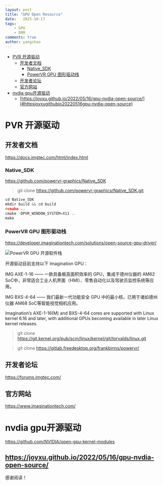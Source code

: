 ```yaml
---
layout: post
title: "GPU Open Resource"
date:   2025-10-17
tags:
    - GPU
    - DRM
comments: true
author: yangchao
---
```


<!-- more -->
- [PVR 开源驱动](#pvr-开源驱动)
  - [开发者文档](#开发者文档)
    - [Native\_SDK](#native_sdk)
    - [PowerVR GPU 图形驱动栈](#powervr-gpu-图形驱动栈)
  - [开发者论坛](#开发者论坛)
  - [官方网站](#官方网站)
- [nvdia gpu开源驱动](#nvdia-gpu开源驱动)
  - [https://joyxu.github.io/2022/05/16/gpu-nvdia-open-source/](#httpsjoyxugithubio20220516gpu-nvdia-open-source)

# PVR 开源驱动
## 开发者文档

https://docs.imgtec.com/html/index.html

### Native_SDK

https://github.com/powervr-graphics/Native_SDK

> git clone https://github.com/powervr-graphics/Native_SDK.git

```c
cd Native_SDK
mkdir build && cd build
#cmake ..
cmake -DPVR_WINDOW_SYSTEM=X11 ..
make
```

### PowerVR GPU 图形驱动栈

https://developer.imaginationtech.com/solutions/open-source-gpu-driver/

![PowerVR GPU 开源软件栈](https://yangchao315.github.io/images/PVR-GPU-Stack.png)

开源驱动目前支持以下 Imagination GPU：

IMG AXE-1-16 —— 一款具备极高面积效率的 GPU，集成于德州仪器的 AM62 SoC中，非常适合工业人机界面（HMI）、零售自动化以及驾驶员监控系统等应用。

IMG BXS-4-64 —— 我们最新一代功能安全 GPU 中的最小核，已用于诸如德州仪器 AM68 SoC等智能视觉相机应用。

Imagination’s AXE-1-16(M) and BXS-4-64 cores are supported with Linux kernel 6.16 and later, with additional GPUs becoming available in later Linux kernel releases.

> git clone https://git.kernel.org/pub/scm/linux/kernel/git/torvalds/linux.git

> git clone https://gitlab.freedesktop.org/frankbinns/powervr/

## 开发者论坛

https://forums.imgtec.com/

## 官方网站

https://www.imaginationtech.com/



# nvdia gpu开源驱动

https://github.com/NVIDIA/open-gpu-kernel-modules

https://joyxu.github.io/2022/05/16/gpu-nvdia-open-source/
---

感谢阅读！
